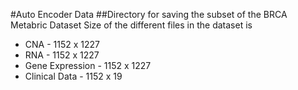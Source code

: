 #Auto Encoder Data
##Directory for saving the subset of the BRCA Metabric Dataset
Size of the different files in the dataset is
 - CNA - 1152 x 1227
 - RNA - 1152 x 1227
 - Gene Expression - 1152 x 1227
 - Clinical Data - 1152 x 19   